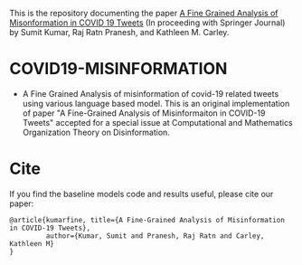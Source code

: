 

This is the repository documenting the paper
[A Fine Grained Analysis of Misonformation in COVID 19 Tweets](https://www.cmu.edu/ideas-social-cybersecurity/events/2020papers/raj-and-sumet_paper.pdf) (In proceeding with Springer Journal)
by Sumit Kumar, Raj Ratn Pranesh, and Kathleen M. Carley.

# COVID19-MISINFORMATION
* A Fine Grained Analysis of misinformation of covid-19 related tweets using various language based model. This is an original implementation of paper "A Fine-Grained Analysis of Misinformaiton in COVID-19 Tweets" accepted for a special issue at Computational and Mathematics Organization Theory on Disinformation.
# Cite
If you find the baseline models code and results useful, please cite our paper:
```
@article{kumarfine, title={A Fine-Grained Analysis of Misinformation in COVID-19 Tweets},
         author={Kumar, Sumit and Pranesh, Raj Ratn and Carley, Kathleen M}
}
```

